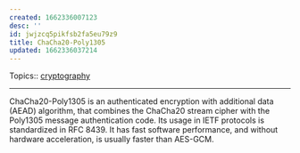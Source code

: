 ```yaml
---
created: 1662336007123
desc: ''
id: jwjzcq5pikfsb2fa5eu79z9
title: ChaCha20-Poly1305
updated: 1662336037214
---
```

   
Topics::  [cryptography](../topics/cryptography.md)   
   
   
---   
   
ChaCha20-Poly1305 is an authenticated encryption with additional data (AEAD) algorithm, that combines the ChaCha20 stream cipher with the Poly1305 message authentication code. Its usage in IETF protocols is standardized in RFC 8439. It has fast software performance, and without hardware acceleration, is usually faster than AES-GCM.